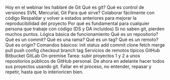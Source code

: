 Hoy en el webinar les hablaré de Git
Qué es git?
Qué es control de versiones
SVN, Mercurial, Git
Para qué sirve?
Colaborar fácilmente con código
Respaldar y volver a estados anteriores para mejorar la reproducibilidad del proyecto
Por qué es fundamental para cualquier persona que trabaje con código (DS y DA incluidos)
Si no saben git, pierden muchos puntos.
Lógica básica de funcionamiento
Qué es un repositorio?
Qué es un commit?
Qué es una rama?
Qué es un tag?
Qué es un remoto?
Qué es origin?
Comandos básicos:
init
status
add
commit
clone
fetch
merge
pull
push
config
checkout
branch
tag
Servicios de remotos típicos
GitHub
Bitbucket
GitLab
On-premise
Tarea: subir proyectos 1 y 2 a unos repositorios públicos de GitHub personal.
De ahora en adelante hacer todos sus proyectos usando git. Fallar en el proceso, no entender, repasar y repetir, hasta que lo interioricen bien.
